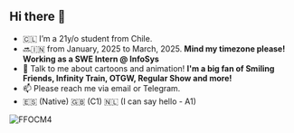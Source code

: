 ## Hi there 👋
- 🇨🇱 I’m a 21y/o student from Chile.
- 🔜🇮🇳 from January, 2025 to March, 2025. **Mind my timezone please! Working as a SWE Intern @ InfoSys**
- 💬 Talk to me about cartoons and animation! **I'm a big fan of Smiling Friends, Infinity Train, OTGW, Regular Show and more!**
- 📫 Please reach me via email or Telegram.
-  🇪🇸 (Native) 🇬🇧 (C1) 🇳🇱 (I can say hello - A1)

![FFOCM4](https://github.com/user-attachments/assets/d836aaa4-ec56-4a98-a8f7-0596a58b77ed)

<!--
**tomastrivino/tomastrivino** is a ✨ _special_ ✨ repository because its `README.md` (this file) appears on your GitHub profile.

Here are some ideas to get you started:

- 🔭 I’m currently working on ...
- 🌱 I’m currently learning ...
- 👯 I’m looking to collaborate on ...
- 🤔 I’m looking for help with ...
- 💬 Ask me about ...
- 📫 How to reach me: ...
- 😄 Pronouns: ...
- ⚡ Fun fact: ...

-->

